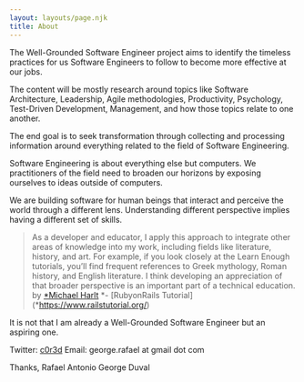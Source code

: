 ```yaml
---
layout: layouts/page.njk
title: About
---
```

The Well-Grounded Software Engineer project aims to identify the timeless practices for us Software Engineers to follow to become more effective at our jobs.

The content will be mostly research around topics like Software Architecture, Leadership, Agile methodologies, Productivity, Psychology, Test-Driven Development, Management, and how those topics relate to one another.

The end goal is to seek transformation through collecting and processing information around everything related to the field of Software Engineering.

Software Engineering is about everything else but computers. We practitioners of the field need to broaden our horizons by exposing ourselves to ideas outside of computers.

We are building software for human beings that interact and perceive the world through a different lens. Understanding different perspective implies having a different set of skills.

> As a developer and educator, I apply this approach to integrate other areas of knowledge into my work, including fields like literature, history, and art. For example, if you look closely at the Learn Enough tutorials, you’ll find frequent references to Greek mythology, Roman history, and English literature. I think developing an appreciation of that broader perspective is an important part of a technical education. by [\*Michael Harlt](*https://www.michaelhartl.com/) *\- \[RubyonRails Tutorial](*https://www.railstutorial.org/)

It is not that I am already a Well-Grounded Software Engineer but an aspiring one.

Twitter: [c0r3d](khttps://twitter.com/c0r3d)
Email: george.rafael at gmail dot com

Thanks,
Rafael Antonio George Duval